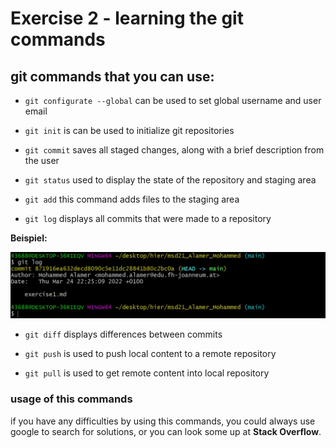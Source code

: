 # Exercise 2 - learning the git commands

## git commands that you can use:

- `git configurate --global` can be used to set global username and 
user email

- `git init` is can be used to initialize git repositories

- `git commit` saves all staged changes, along with a brief description from the user

- `git status` used to display the state of the repository and staging area

- `git add` this command adds files to the staging area

- `git log` displays all commits that were made to a repository

**Beispiel:**

![an image](Screenshots/git_log.jpg "Logo Title Text 1")


- `git diff` displays differences between commits

- `git push` is used to push local content to a remote repository

- `git pull` is used to get remote content into local repository

### usage of this commands

if you have any difficulties by using this commands, you could always use google to search for solutions, or you can look some up at **Stack Overflow**.